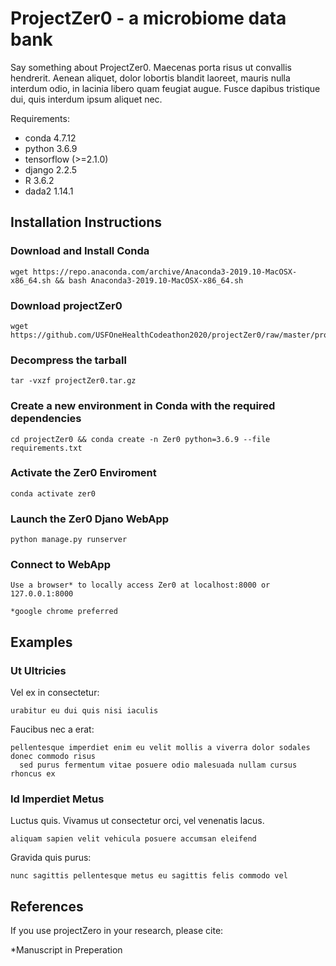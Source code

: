 # ProjectZer0 - a microbiome data bank
 
Say something about ProjectZer0. Maecenas porta risus ut convallis hendrerit. Aenean aliquet, dolor lobortis blandit laoreet, mauris nulla interdum odio, in lacinia libero quam feugiat augue. Fusce dapibus tristique dui, quis interdum ipsum aliquet nec. 

Requirements:
- conda 4.7.12
- python 3.6.9
- tensorflow (>=2.1.0)
- django 2.2.5
- R 3.6.2
- dada2 1.14.1

## Installation Instructions
    
### Download and Install Conda
    wget https://repo.anaconda.com/archive/Anaconda3-2019.10-MacOSX-x86_64.sh && bash Anaconda3-2019.10-MacOSX-x86_64.sh 
   
### Download projectZer0
    wget https://github.com/USFOneHealthCodeathon2020/projectZer0/raw/master/projectZer0.tar.gz
    
### Decompress the tarball
    tar -vxzf projectZer0.tar.gz
    
### Create a new environment in Conda with the required dependencies
    cd projectZer0 && conda create -n Zer0 python=3.6.9 --file requirements.txt
    
### Activate the Zer0 Enviroment
    conda activate zer0
    
### Launch the Zer0 Djano WebApp
    python manage.py runserver
    
### Connect to WebApp
    Use a browser* to locally access Zer0 at localhost:8000 or 127.0.0.1:8000
    
    *google chrome preferred
 
## Examples

### Ut Ultricies 

Vel ex in consectetur:

    urabitur eu dui quis nisi iaculis

Faucibus nec a erat: 

    pellentesque imperdiet enim eu velit mollis a viverra dolor sodales donec commodo risus 
      sed purus fermentum vitae posuere odio malesuada nullam cursus rhoncus ex

### Id Imperdiet Metus 

Luctus quis. Vivamus ut consectetur orci, vel venenatis lacus. 

    aliquam sapien velit vehicula posuere accumsan eleifend
    
Gravida quis purus: 

    nunc sagittis pellentesque metus eu sagittis felis commodo vel
    
    
## References

If you use projectZero in your research, please cite:

*Manuscript in Preperation
